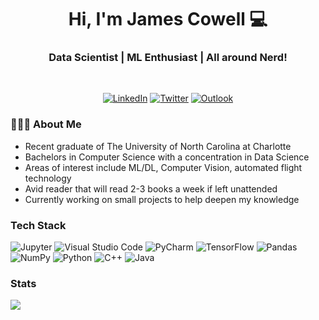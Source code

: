 <h1 align="center"> Hi, I'm James Cowell 💻 </h1>
<h3 align="center">  Data Scientist | ML Enthusiast | All around Nerd! </h3> <br>
<p align="center"> 
<a href="https://www.linkedin.com/in/jmcowell/"><img alt="LinkedIn" src="https://img.shields.io/badge/-James_Cowell-blue?style=flat-square&logo=Linkedin&logoColor=white&link=https://www.linkedin.com/in/jmcowell/"></a>
<a href="https://twitter.com/ChaoSweeper"><img alt="Twitter" src="https://img.shields.io/badge/-ChaoSweeper-1ca0f1?style=flat-square&logo=twitter&logoColor=white&link=https://twitter.com/ChaoSweeper"></a>
<a href="mailto:mcowell@outlook.com"><img alt="Outlook" src="https://img.shields.io/badge/James Cowell-0078D4?style=for-the-badge&logo=microsoft-outlook&style=flat-square&logoColor=white" /></a>
</p>


### 👨🏻‍💻 About Me
- Recent graduate of The University of North Carolina at Charlotte
- Bachelors in Computer Science with a concentration in Data Science
- Areas of interest include ML/DL, Computer Vision, automated flight technology
- Avid reader that will read 2-3 books a week if left unattended
- Currently working on small projects to help deepen my knowledge


### Tech Stack
<p>
<img alt="Jupyter" src="https://img.shields.io/badge/Jupyter-%23F37626.svg?&style=flat-square&logo=Jupyter&logoColor=white" />
<img alt="Visual Studio Code" src="https://img.shields.io/badge/VisualStudioCode-0078d7.svg?&style=flat-square&logo=visual-studio-code&logoColor=white"/>
<img alt="PyCharm" src="https://img.shields.io/badge/pycharm-143?&style=flat-square&&logo=pycharm&logoColor=black&color=black&labelColor=green"/>
<img alt="TensorFlow" src="https://img.shields.io/badge/TensorFlow-%23FF6F00.svg?&style=flat-square&logo=TensorFlow&logoColor=white" />
<img alt="Pandas" src="https://img.shields.io/badge/pandas-%23150458.svg?&style=flat-square&logo=pandas&logoColor=white" />
<img alt="NumPy" src="https://img.shields.io/badge/numpy-%23013243.svg?&style=flat-square&logo=numpy&logoColor=white" />
<img alt="Python" src="https://img.shields.io/badge/python-%2314354C.svg?&style=flat-square&logo=python&logoColor=white"/>
<img alt="C++" src="https://img.shields.io/badge/c++-%2300599C.svg?&style=flat-square&logo=c%2B%2B&logoColor=white"/>
<img alt="Java" src="https://img.shields.io/badge/java-%23ED8B00.svg?&style=flat-square&logo=java&logoColor=white"/>
</p>

### Stats
<p>
  <img src="https://github-readme-stats.vercel.app/api?username=chaosweeper&show_icons=true_color=fff&icon_color=79ff97&text_color=9f9f9f&bg_color=151515"/>
</p>
